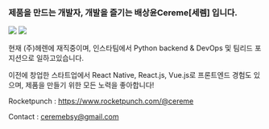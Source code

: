 ### 제품을 만드는 개발자, 개발을 즐기는 배상윤Cereme[세렘] 입니다.
![](https://progress-bar.dev/0/?title=%EC%82%B0%EC%97%85%EA%B8%B0%EB%8A%A5%EC%9A%94%EC%9B%90%20%20%20%20&scale=1000&suffix=%EB%AF%B8%ED%8E%B8%EC%9E%85)
![](https://badgen.net/badge/%EC%97%AD%EC%A2%85/%ED%98%84%EC%97%AD/green/)

현재 (주)헤렌에 재직중이며, 인스타팀에서 Python backend & DevOps 및 팀리드 포지션으로 일하고있습니다.

이전에 창업한 스타트업에서 React Native, React.js, Vue.js로 프론트엔드 경험도 있으며, 제품을 만들기 위한 모든 노력을 좋아합니다!

Rocketpunch : https://www.rocketpunch.com/@cereme

Contact : ceremebsy@gmail.com
